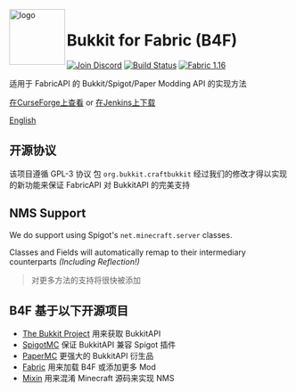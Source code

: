 <img align="left" alt="logo" width="100" src="https://i.imgur.com/wazC5XA.png">

# Bukkit for Fabric (B4F)
[![Join Discord](https://img.shields.io/badge/Discord-Join-7289DA?logo=discord&style=for-the-badge)](https://discord.gg/Qp4a2Nj) [![Build Status](https://img.shields.io/jenkins/build?jobUrl=http%3A%2F%2Fci.fungus-soft.com%3A8080%2Fjob%2FBukkit4Fabric&style=for-the-badge)](http://ci.javazilla.com:8080/job/Bukkit4Fabric/) [![Fabric 1.16](https://img.shields.io/badge/Fabric-1.16.3-blue?style=for-the-badge)](https://fabricmc.net/use/?page=server)

适用于 FabricAPI 的 Bukkit/Spigot/Paper Modding API 的实现方法

[在CurseForge上查看](https://curseforge.com/minecraft/mc-mods/bukkit) or [在Jenkins上下载](http://bukkitfabric.javazilla.com/)

[English](https://github.com/HGR-Infinite-Community/bukkit4fabric/blob/master/README_en-us.md)


## 开源协议
该项目遵循 GPL-3 协议
包 `org.bukkit.craftbukkit` 经过我们的修改才得以实现的新功能来保证 FabricAPI 对 BukkitAPI 的完美支持

## NMS Support
We do support using Spigot's ``net.minecraft.server`` classes. 

Classes and Fields will automatically remap to their intermediary counterparts *(Including Reflection!)*

> 对更多方法的支持将很快被添加
>

## B4F 基于以下开源项目
* [The Bukkit Project](https://bukkit.org/) 用来获取 BukkitAPI
* [SpigotMC](https://spigotmc.org/) 保证 BukkitAPI 兼容 Spigot 插件
* [PaperMC](https://papermc.io/) 更强大的 BukkitAPI 衍生品
* [Fabric](https://fabricmc.net/) 用来加载 B4F 或添加更多 Mod
* [Mixin](https://github.com/HGR-Infinite-Community/Mixin) 用来混淆 Minecraft 源码来实现 NMS
